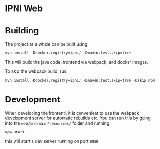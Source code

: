 # IPNI Web

# Building

The project as a whole can be built using:

```mvn install -Ddocker.registry=ipni/ -Dmaven.test.skip=true```

This will build the java code, frontend via webpack, and docker images.

To skip the webpack build, run:

```mvn install -Ddocker.registry=ipni/ -Dmaven.test.skip=true -Dskip.npm```

# Development

When developing the frontend, it is convenient to use the webpack development server for
automatic rebuilds etc. You can run this by going into the `web/src/main/resources/`
folder and running

```npm start```

this will start a dev server running on port `8080`
